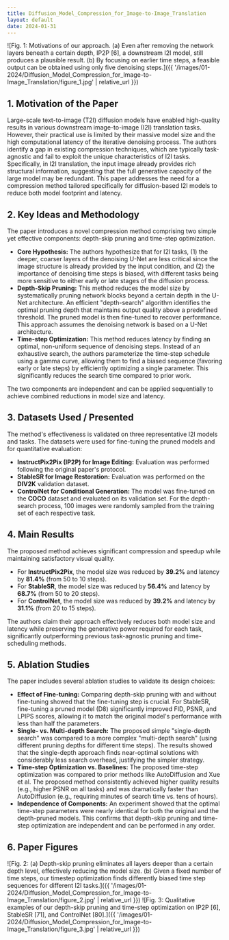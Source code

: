 ```yaml
---
title: Diffusion_Model_Compression_for_Image-to-Image_Translation
layout: default
date: 2024-01-31
---
```

![Fig. 1: Motivations of our approach. (a) Even after removing the network layers beneath a certain depth, IP2P [6], a downstream I2I model, still produces a plausible result. (b) By focusing on earlier time steps, a feasible output can be obtained using only five denoising steps.]({{ '/images/01-2024/Diffusion_Model_Compression_for_Image-to-Image_Translation/figure_1.jpg' | relative_url }})
## 1. Motivation of the Paper
Large-scale text-to-image (T2I) diffusion models have enabled high-quality results in various downstream image-to-image (I2I) translation tasks. However, their practical use is limited by their massive model size and the high computational latency of the iterative denoising process. The authors identify a gap in existing compression techniques, which are typically task-agnostic and fail to exploit the unique characteristics of I2I tasks. Specifically, in I2I translation, the input image already provides rich structural information, suggesting that the full generative capacity of the large model may be redundant. This paper addresses the need for a compression method tailored specifically for diffusion-based I2I models to reduce both model footprint and latency.

## 2. Key Ideas and Methodology
The paper introduces a novel compression method comprising two simple yet effective components: depth-skip pruning and time-step optimization.

-   **Core Hypothesis:** The authors hypothesize that for I2I tasks, (1) the deeper, coarser layers of the denoising U-Net are less critical since the image structure is already provided by the input condition, and (2) the importance of denoising time steps is biased, with different tasks being more sensitive to either early or late stages of the diffusion process.
-   **Depth-Skip Pruning:** This method reduces the model size by systematically pruning network blocks beyond a certain depth in the U-Net architecture. An efficient "depth-search" algorithm identifies the optimal pruning depth that maintains output quality above a predefined threshold. The pruned model is then fine-tuned to recover performance. This approach assumes the denoising network is based on a U-Net architecture.
-   **Time-step Optimization:** This method reduces latency by finding an optimal, non-uniform sequence of denoising steps. Instead of an exhaustive search, the authors parameterize the time-step schedule using a gamma curve, allowing them to find a biased sequence (favoring early or late steps) by efficiently optimizing a single parameter. This significantly reduces the search time compared to prior work.

The two components are independent and can be applied sequentially to achieve combined reductions in model size and latency.

## 3. Datasets Used / Presented
The method's effectiveness is validated on three representative I2I models and tasks. The datasets were used for fine-tuning the pruned models and for quantitative evaluation:
-   **InstructPix2Pix (IP2P) for Image Editing:** Evaluation was performed following the original paper's protocol.
-   **StableSR for Image Restoration:** Evaluation was performed on the **DIV2K** validation dataset.
-   **ControlNet for Conditional Generation:** The model was fine-tuned on the **COCO** dataset and evaluated on its validation set. For the depth-search process, 100 images were randomly sampled from the training set of each respective task.

## 4. Main Results
The proposed method achieves significant compression and speedup while maintaining satisfactory visual quality.
-   For **InstructPix2Pix**, the model size was reduced by **39.2%** and latency by **81.4%** (from 50 to 10 steps).
-   For **StableSR**, the model size was reduced by **56.4%** and latency by **68.7%** (from 50 to 20 steps).
-   For **ControlNet**, the model size was reduced by **39.2%** and latency by **31.1%** (from 20 to 15 steps).

The authors claim their approach effectively reduces both model size and latency while preserving the generative power required for each task, significantly outperforming previous task-agnostic pruning and time-scheduling methods.

## 5. Ablation Studies
The paper includes several ablation studies to validate its design choices:
-   **Effect of Fine-tuning:** Comparing depth-skip pruning with and without fine-tuning showed that the fine-tuning step is crucial. For StableSR, fine-tuning a pruned model (D8) significantly improved FID, PSNR, and LPIPS scores, allowing it to match the original model's performance with less than half the parameters.
-   **Single- vs. Multi-depth Search:** The proposed simple "single-depth search" was compared to a more complex "multi-depth search" (using different pruning depths for different time steps). The results showed that the single-depth approach finds near-optimal solutions with considerably less search overhead, justifying the simpler strategy.
-   **Time-step Optimization vs. Baselines:** The proposed time-step optimization was compared to prior methods like AutoDiffusion and Xue et al. The proposed method consistently achieved higher quality results (e.g., higher PSNR on all tasks) and was dramatically faster than AutoDiffusion (e.g., requiring minutes of search time vs. tens of hours).
-   **Independence of Components:** An experiment showed that the optimal time-step parameters were nearly identical for both the original and the depth-pruned models. This confirms that depth-skip pruning and time-step optimization are independent and can be performed in any order.

## 6. Paper Figures
![Fig. 2: (a) Depth-skip pruning eliminates all layers deeper than a certain depth level, effectively reducing the model size. (b) Given a fixed number of time steps, our timestep optimization finds differently biased time step sequences for different I2I tasks.]({{ '/images/01-2024/Diffusion_Model_Compression_for_Image-to-Image_Translation/figure_2.jpg' | relative_url }})
![Fig. 3: Qualitative examples of our depth-skip pruning and time-step optimization on IP2P [6], StableSR [71], and ControlNet [80].]({{ '/images/01-2024/Diffusion_Model_Compression_for_Image-to-Image_Translation/figure_3.jpg' | relative_url }})
